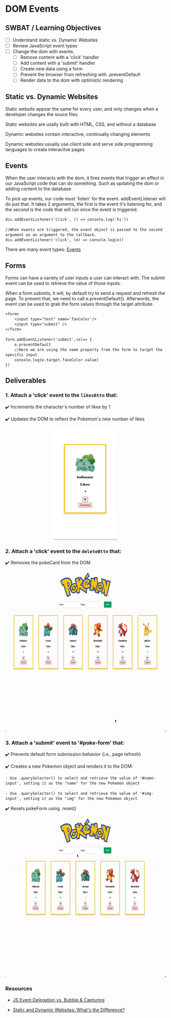 # DOM Events

## SWBAT / Learning Objectives

- [ ] Understand static vs. Dynamic Websites
- [ ] Review JavaScript event types
- [ ] Change the dom with events.
  - [ ] Remove content with a 'click' handler
  - [ ] Add content with a 'submit' handler
  - [ ] Create new data using a form
  - [ ] Prevent the browser from refreshing with .preventDefault
  - [ ] Render data to the dom with optimistic rendering

## Static vs. Dynamic Websites
Static website appear the same for every user, and only changes when a developer changes the souce files

Static websites are usally built with HTML, CSS, and without a database

Dynamic websites contain interactive, continually changing elements

Dynamic websites usually use client side and serve side programming languages to create interacitve pages

## Events

When the user interacts with the dom, it fires events that trigger an effect in our JavaScript code that can do something. Such as updating the dom or adding content to the database.

To pick up events, our code must 'listen' for the event. addEventListener will do just that. It takes 2 arguments, the first is the event it's listening for, and the second is the code that will run once the event is triggered.

```
div.addEventListener('click', () => console.log('hi'))

//When events are triggered, the event object is passed to the second argument as an argument to the callback.
div.addEventListener('click', (e) => console.log(e))

```

There are many event types: [Events](https://developer.mozilla.org/en-US/docs/Web/Events)

## Forms

Forms can have a variety of user inputs a user can interact with.
The submit event can be used to retrieve the value of those inputs.

When a form submits, it will, by default try to send a request and refresh the page. To prevent that, we need to call e.preventDefault(). Afterwords, the event can be used to grab the form values through the target attribute.

```
<form>
    <input type="text" name='favColor'/>
    <input type="submit" />
</form>

form.addEventListener('submit',(e)=> {
    e.preventDefault
    //Here we are using the name property from the form to target the specific input.
    console.log(e.target.faveColor.value)
})

```

## Deliverables

### 1. Attach a 'click' event to the `likesBttn` that:

✔️ Increments the character's number of likes by 1

✔️ Updates the DOM to reflect the Pokemon's new number of likes

<p align="center">
    <img src="./assets/addLike.gif" width="200" height="350">
</p>

### 2. Attach a 'click' event to the `deleteBttn` that:

✔️ Removes the pokeCard from the DOM

<p align="center">
    <img src="./assets/delete.gif" width="800" height="500">
</p>

### 3. Attach a 'submit' event to '#poke-form' that:

✔️ Prevents default form submission behavior (i.e., page refresh)

✔️ Creates a new Pokemon object and renders it to the DOM:

    - Use .querySelector() to select and retrieve the value of '#name-input', setting it as the "name" for the new Pokemon object

    - Use .querySelector() to select and retrieve the value of '#img-input', setting it as the "img" for the new Pokemon object

✔️ Resets pokeForm using .reset()

<p align="center">
    <img src="./assets/submit.gif" width="800" height="500">
</p>

### Resources

- [JS Event Delegation vs. Bubble & Capturing](https://medium.com/@marjuhirsh/event-propagation-event-delegation-7d3db1baf02a)

- [Static and Dynamic Websites: What's the Difference?](https://www.mlytics.com/blog/static-and-dynamic-websites-whats-the-difference/)

